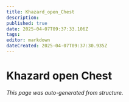 ```yaml
---
title: Khazard_open_Chest
description: 
published: true
date: 2025-04-07T09:37:33.106Z
tags: 
editor: markdown
dateCreated: 2025-04-07T09:37:30.935Z
---
```


# Khazard open Chest

*This page was auto-generated from structure.*